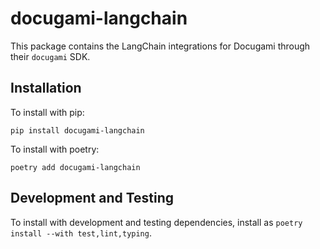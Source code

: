 # docugami-langchain

This package contains the LangChain integrations for Docugami through their `docugami` SDK.

## Installation

To install with pip:

`pip install docugami-langchain`

To install with poetry:

`poetry add docugami-langchain`

## Development and Testing

To install with development and testing dependencies, install as `poetry install --with test,lint,typing`.